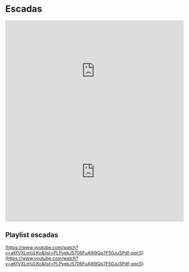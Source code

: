 # Escadas

<iframe width="560" height="315" src="https://www.youtube.com/embed/EkIE2kilxao?si=skBTiLjVK0r_5Anh" title="YouTube video player" frameborder="0" allow="accelerometer; autoplay; clipboard-write; encrypted-media; gyroscope; picture-in-picture; web-share" referrerpolicy="strict-origin-when-cross-origin" allowfullscreen></iframe>


<iframe width="560" height="315" src="https://www.youtube.com/embed/XmSkrXiS1ZM?si=ldpBqfG9A9VCqoqJ" title="YouTube video player" frameborder="0" allow="accelerometer; autoplay; clipboard-write; encrypted-media; gyroscope; picture-in-picture; web-share" referrerpolicy="strict-origin-when-cross-origin" allowfullscreen></iframe>

## Playlist escadas

[https://www.youtube.com/watch?v=aKfVXLmULKo&list=PLPyekJ5706FuA9j9Qp7F50JuSPdf-qqcS](https://www.youtube.com/watch?v=aKfVXLmULKo&list=PLPyekJ5706FuA9j9Qp7F50JuSPdf-qqcS)
